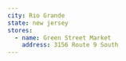```yaml
---
city: Rio Grande
state: new jersey
stores:
  - name: Green Street Market
    address: 3156 Route 9 South
---
```


